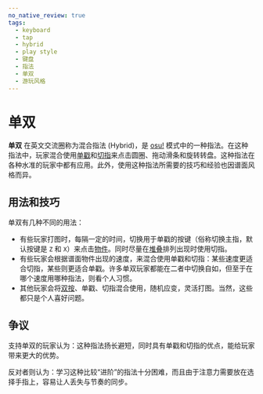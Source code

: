 ```yaml
---
no_native_review: true
tags:
  - keyboard
  - tap
  - hybrid
  - play style
  - 键盘
  - 指法
  - 单双
  - 游玩风格
---
```


# 单双

**单双** 在英文交流圈称为混合指法 (Hybrid)，是 [osu!](/wiki/Game_mode/osu!) 模式中的一种指法。在这种指法中，玩家混合使用[单戳](/wiki/Gameplay/Play_style/Single-tapping)和[切指](/wiki/Gameplay/Play_style/Alternating)来点击圆圈、拖动滑条和旋转转盘。这种指法在各种水准的玩家中都有应用。此外，使用这种指法所需要的技巧和经验也因谱面风格而异。

## 用法和技巧

单双有几种不同的用法：

- 有些玩家打图时，每隔一定的时间，切换用于单戳的按键（俗称切换主指，默认按键是 `Z` 和 `X`）来点击[物件](/wiki/Gameplay/Hit_object)。同时尽量在[堆叠](/wiki/Beatmapping/Mapping_techniques/Stack)排列出现时使用切指。
- 有些玩家会根据谱面物件出现的速度，来混合使用单戳和切指：某些速度更适合切指，某些则更适合单戳。许多单双玩家都能在二者中切换自如，但至于在哪个速度用哪种指法，则看个人习惯。
- 其他玩家会将[双按](/wiki/Gameplay/Play_style/Double_tapping)、单戳、切指混合使用，随机应变，灵活打图。当然，这些都只是个人喜好问题。

## 争议

支持单双的玩家认为：这种指法扬长避短，同时具有单戳和切指的优点，能给玩家带来更大的优势。

反对者则认为：学习这种比较“进阶”的指法十分困难，而且由于注意力需要放在选择手指上，容易让人丢失与节奏的同步。

